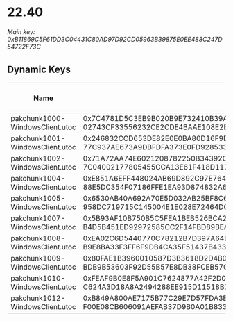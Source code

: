 # 22.40

###### Main key: 0xB11869C5F61DD3C04431C80AD97D92CD05963B39875E0EE488C247D54722F73C

## Dynamic Keys

| Name                              | Key</br>GUID                                                                                            | High Res Textures |
|-----------------------------------|---------------------------------------------------------------------------------------------------------|-------------------|
| pakchunk1000-WindowsClient.utoc   | 0x7C4781D5C3EB9B020B9E732410B39A20C55F1895E2C653994B36F2D3184A3C79</br>02743CF33556232CE2CDE4BAAE108E2B | ❌                 |
| pakchunk1001-WindowsClient.utoc   | 0x246832CCD653DE82E0E0BA80D16F9DFDC6965A1A88A625CD3B262DCD2799E29A</br>77C937AE673A9DBFDFA373E0FD928533 | ❌                 |
| pakchunk1002-WindowsClient.utoc   | 0x71A72AA74E6021208782250B34392CAC536551B873E8DC5E5BBA44AFEC69D854</br>7C04002177805455CCA13E61F418D117 | ❌                 |
| pakchunk1004-WindowsClient.utoc   | 0xE851A6EFF448024AB69D892C97E764B93BC14B3826CFF0F13D0E22B24301C27B</br>88E5DC354F07186FFE1EA93D874832A6 | ❌                 |
| pakchunk1005-WindowsClient.utoc   | 0x6530AB40A692A70E5D032AB25BF8C6CFE285D8396F497F30096E7FE1D85D153D</br>958DC719715C145004E1E028E72464D0 | ❌                 |
| pakchunk1007-WindowsClient.utoc   | 0x5B93AF10B750B5C5FEA1BEB526BCA250544C98A5A985A820DB467CE2A8386AE7</br>B4D5B451ED92972585CC2F14FBD89BEA | ❌                 |
| pakchunk1008-WindowsClient.utoc   | 0xEA02C6D5440770C78212B7D397A64D03BF02CC5D9BA01C73C5F17518FAA73D21</br>B9E8BA33F3FF6F9DB4CA35F51437B433 | ❌                 |
| pakchunk1009-WindowsClient.utoc   | 0x80FAE1B3960010587D3B3618D2D4B0F0C3D116BFDA4B471D44BA78D6D8EC5376</br>BDB9B53603F92D55B57E8DB38FCEB570 | ❌                 |
| pakchunk1010-WindowsClient.utoc   | 0xFEAF9B0E8F5A901C7624877A42F2D05B56283788C11049FE41DCC15E30773A94</br>C624A3D18A8A2494288EE915D11518B7 | ❌                 |
| pakchunk1012-WindowsClient.utoc   | 0xB849A800AE7175B77C29E7D57FDA3BB898867064D8936AFD41EBEC19EE2F0482</br>F00E08CB606091AEFAB37D9B0A01B833 | ❌                 |
